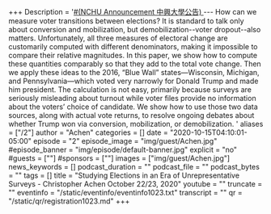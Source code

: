 +++
Description = '[#(NCHU Announcement 中興大學公告)  ](https://www2.nchu.edu.tw/news-detail/id/49697) --- How can we measure voter transitions between elections?  It is standard to talk only about conversion and mobilization, but demobilization--voter dropout--also matters.  Unfortunately, all three measures of electoral change are customarily computed with different denominators, making it impossible to compare their relative magnitudes.  In this paper, we show how to compute these quantities comparably so that they add to the total vote change.  Then we apply these ideas to the 2016,  “Blue Wall” states—Wisconsin, Michigan, and Pennsylvania—which voted very narrowly for Donald Trump and made him president.   The calculation is not easy, primarily because surveys are seriously misleading about turnout while voter files provide no information about the voters’ choice of candidate. We show how to use those two data sources, along with actual vote returns, to resolve ongoing debates about whether Trump won via conversion, mobilization, or demobilization. '
aliases = ["/2"]
author = "Achen"
categories = []
date = "2020-10-15T04:10:01-05:00"
episode = "2"
episode_image = "img/guest/Achen.jpg"
#episode_banner = "img/episode/default-banner.jpg"
explicit = "no"
#guests = [""]
#sponsors = [""]
images = ["img/guest/Achen.jpg"]
news_keywords = []
podcast_duration = ""
podcast_file = ""
podcast_bytes = ""
tags = []
title = "Studying Elections in an Era of Unrepresentative Surveys - Christopher Achen  October 22/23, 2020"
youtube = ""
truncate = ""
eventinfo = "/static/eventinfo/eventinfo1023.txt"
transcript = ""
qr = "/static/qr/registration1023.md"
+++
